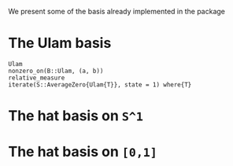 We present some of the basis already implemented in the package

# The Ulam basis
```@docs
Ulam
nonzero_on(B::Ulam, (a, b))
relative_measure
iterate(S::AverageZero{Ulam{T}}, state = 1) where{T}
```


# The hat basis on ``S^1``



# The hat basis on ``[0,1]``